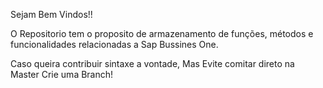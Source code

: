 Sejam Bem Vindos!!

O Repositorio tem o proposito de armazenamento de funções, métodos e funcionalidades relacionadas a Sap Bussines One.

Caso queira contribuir sintaxe a vontade, Mas Evite comitar direto na Master Crie uma Branch!